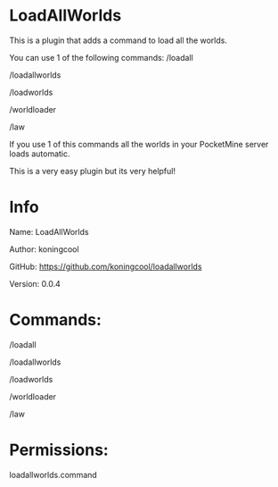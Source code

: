 # LoadAllWorlds
This is a plugin that adds a command to load all the worlds.

You can use 1 of the following commands: 
/loadall

/loadallworlds

/loadworlds

/worldloader

/law

If you use 1 of this commands all the worlds in your PocketMine server loads automatic.

This is a very easy plugin but its very helpful!

# Info
 Name: LoadAllWorlds
 
 Author: koningcool
 
 GitHub: https://github.com/koningcool/loadallworlds

 Version: 0.0.4

# Commands:
 /loadall
 
 /loadallworlds
 
 /loadworlds
 
 /worldloader
 
 /law

# Permissions:
 loadallworlds.command


